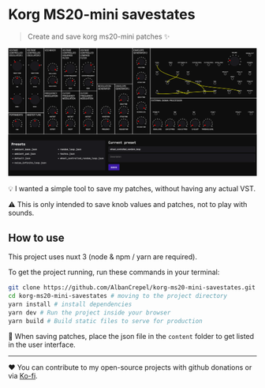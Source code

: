 # Korg MS20-mini savestates

> Create and save korg ms20-mini patches :sparkles: 

![](./docs/screenshot.png)

:bulb: I wanted a simple tool to save my patches, without having any actual VST. 

:warning: This is only intended to save knob values and patches, not to play with sounds.

## How to use

This project uses nuxt 3 (node & npm / yarn are required).

To get the project running, run these commands in your terminal:

```bash
git clone https://github.com/AlbanCrepel/korg-ms20-mini-savestates.git # cloning the project
cd korg-ms20-mini-savestates # moving to the project directory
yarn install # install dependencies
yarn dev # Run the project inside your browser
yarn build # Build static files to serve for production
```

:floppy_disk: When saving patches, place the json file in the `content` folder to get listed in the user interface.

---

:heart: You can contribute to my open-source projects with github donations or via [Ko-fi](https://ko-fi.com/alban_crepel#).
